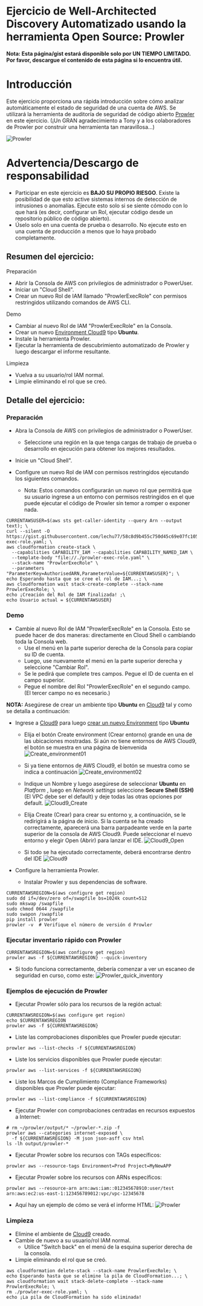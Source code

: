 # Ejercicio de Well-Architected Discovery Automatizado usando la herramienta Open Source: Prowler

**Nota: Esta página/gist estará disponible solo por UN TIEMPO LIMITADO. Por favor, descargue el contenido de esta página si lo encuentra útil.**

# Introducción
Este ejercicio proporciona una rápida introducción sobre cómo analizar automáticamente el estado de seguridad de una cuenta de AWS. Se utilizará la herramienta de auditoría de seguridad de código abierto [Prowler](https://duckduckgo.com) en este ejercicio. (¡Un GRAN agradecimiento a Tony y a los colaboradores de Prowler por construir una herramienta tan maravillosa...)

![Prowler](https://user-images.githubusercontent.com/3985464/113734260-7ba06900-96fb-11eb-82bc-d4f68a1e2710.png)

# Advertencia/Descargo de responsabilidad
- Participar en este ejercicio es **BAJO SU PROPIO RIESGO**. Existe la posibilidad de que esto active sistemas internos de detección de intrusiones o anomalías. Ejecute esto solo si se siente cómodo con lo que hará (es decir, configurar un Rol, ejecutar código desde un repositorio público de código abierto).
- Úselo solo en una cuenta de prueba o desarrollo. No ejecute esto en una cuenta de producción a menos que lo haya probado completamente.

## Resumen del ejercicio:

Preparación
- Abrir la Consola de AWS con privilegios de administrador o PowerUser.
- Iniciar un "Cloud Shell".
- Crear un nuevo Rol de IAM llamado "ProwlerExecRole" con permisos restringidos utilizando comandos de AWS CLI.

Demo
- Cambiar al nuevo Rol de IAM "ProwlerExecRole" en la Consola.
- Crear un nuevo [Environment Cloud9](https://docs.aws.amazon.com/es_es/cloud9/latest/user-guide/tutorial-create-environment.html) tipo **Ubuntu**.
- Instale la herramienta Prowler.
- Ejecutar la herramienta de descubrimiento automatizado de Prowler y luego descargar el informe resultante.

Limpieza
- Vuelva a su usuario/rol IAM normal.
- Limpie eliminando el rol que se creó.

## Detalle del ejercicio:

### Preparación
- Abra la Consola de AWS con privilegios de administrador o PowerUser.
  - Seleccione una región en la que tenga cargas de trabajo de prueba o desarrollo en ejecución para obtener los mejores resultados.

- Inicie un "Cloud Shell".
- Configure un nuevo Rol de IAM con permisos restringidos ejecutando los siguientes comandos.
  - Nota: Estos comandos configurarán un nuevo rol que permitirá que su usuario ingrese a un entorno con permisos restringidos en el que puede ejecutar el código de Prowler sin temor a romper o exponer nada.
```
CURRENTAWSUSER=$(aws sts get-caller-identity --query Arn --output text); \
curl --silent -O https://gist.githubusercontent.com/lechu77/58c8d9b455c750d45c69e07fc105b6b5/raw/8abf70f29513b932957f2e154f726d27757125b3/prowler-exec-role.yaml; \
aws cloudformation create-stack \
  --capabilities CAPABILITY_IAM --capabilities CAPABILITY_NAMED_IAM \
  --template-body "file://./prowler-exec-role.yaml" \
  --stack-name "ProwlerExecRole" \
  --parameters "ParameterKey=AuthorisedARN,ParameterValue=${CURRENTAWSUSER}"; \
echo Esperando hasta que se cree el rol de IAM...; \
aws cloudformation wait stack-create-complete --stack-name ProwlerExecRole; \
echo ¡Creación del Rol de IAM finalizada! ;\
echo Usuario actual = ${CURRENTAWSUSER}
```

### Demo
- Cambie al nuevo Rol de IAM "ProwlerExecRole" en la Consola. Esto se puede hacer de dos maneras: directamente en Cloud Shell o cambiando toda la Consola web.
  - Use el menú en la parte superior derecha de la Consola para copiar su ID de cuenta.
  - Luego, use nuevamente el menú en la parte superior derecha y seleccione "Cambiar Rol".
  - Se le pedirá que complete tres campos. Pegue el ID de cuenta en el campo superior.
  - Pegue el nombre del Rol "ProwlerExecRole" en el segundo campo. (El tercer campo no es necesario.)

**NOTA:** Asegúrese de crear un ambiente tipo **Ubuntu** en [Cloud9](https://aws.amazon.com/es/cloud9/) tal y como se detalla a continuación:

- Ingrese a [Cloud9](https://console.aws.amazon.com/cloud9control/home) para luego [crear un nuevo Environment](https://docs.aws.amazon.com/es_es/cloud9/latest/user-guide/tutorial-create-environment.html) tipo **Ubuntu**
	- Elija el botón Create environment (Crear entorno) grande en una de las ubicaciones mostradas. Si aún no tiene entornos de AWS Cloud9, el botón se muestra en una página de bienvenida
	![Create_environment01](https://docs.aws.amazon.com/es_es/cloud9/latest/user-guide/images/create_welcome_env_new_UX.png)
	
	- Si ya tiene entornos de AWS Cloud9, el botón se muestra como se indica a continuación
	![Create_environment02](https://docs.aws.amazon.com/es_es/cloud9/latest/user-guide/images/console_create_env_new_UX.png)

	- Indique un Nombre y luego asegúrese de seleccionar **Ubuntu** en *Platform* , luego en *Network settings* seleccione **Secure Shell (SSH)** (El VPC debe ser el default) y deje todas las otras opciones por default. 
	![Cloud9_Create](https://d2908q01vomqb2.cloudfront.net/fc074d501302eb2b93e2554793fcaf50b3bf7291/2023/01/19/Figure-3.-Create-an-AWS-Cloud9-environment.png)
	- Elija Create (Crear) para crear su entorno y, a continuación, se le redirigirá a la página de inicio. Si la cuenta se ha creado correctamente, aparecerá una barra parpadeante verde en la parte superior de la consola de AWS Cloud9. Puede seleccionar el nuevo entorno y elegir Open (Abrir) para lanzar el IDE.
	![Cloud9_Open](https://d2908q01vomqb2.cloudfront.net/887309d048beef83ad3eabf2a79a64a389ab1c9f/2023/07/14/image3.png)
	- Si todo se ha ejecutado correctamente, deberá encontrarse dentro del IDE
	![Cloud9](https://d2908q01vomqb2.cloudfront.net/22d200f8670dbdb3e253a90eee5098477c95c23d/2020/09/22/AWS-Cloud9-Network-Figure-4.jpg)


- Configure la herramienta Prowler.
  - Instalar Prowler y sus dependencias de software.
```
CURRENTAWSREGION=$(aws configure get region)
sudo dd if=/dev/zero of=/swapfile bs=1024k count=512
sudo mkswap /swapfile
sudo chmod 0644 /swapfile
sudo swapon /swapfile
pip install prowler
prowler -v  # Verifique el número de versión d Prowler
```
### Ejecutar inventario rápido con Prowler
```
CURRENTAWSREGION=$(aws configure get region)
prowler aws -f ${CURRENTAWSREGION} --quick-inventory
```
- Si todo funciona correctamente, debería comenzar a ver un escaneo de seguridad en curso, como este:
![Prowler_quick_inventory](https://raw.githubusercontent.com/prowler-cloud/prowler/master/docs/img/quick-inventory.jpg)

### Ejemplos de ejecución de Prowler
- Ejecutar Prowler sólo para los recursos de la región actual:
```
CURRENTAWSREGION=$(aws configure get region)
echo $CURRENTAWSREGION 
prowler aws -f ${CURRENTAWSREGION}
```
- Liste las comprobaciones disponibles que Prowler puede ejecutar:
```
prowler aws --list-checks -f ${CURRENTAWSREGION}
```
- Liste los servicios disponibles que Prowler puede ejecutar:
```	
prowler aws --list-services -f ${CURRENTAWSREGION}
```
- Liste los Marcos de Cumplimiento (Compliance Frameworks) disponibles que Prowler puede ejecutar:
```	
prowler aws --list-compliance -f ${CURRENTAWSREGION}
```

- Ejecutar Prowler con comprobaciones centradas en recursos expuestos a Internet:
```
# rm ~/prowler/output/* ~/prowler-*.zip -f
prowler aws --categories internet-exposed \
  -f ${CURRENTAWSREGION} -M json json-asff csv html
ls -lh output/prowler-*
```
- Ejecutar Prowler sobre los recursos con TAGs específicos:
```
prowler aws --resource-tags Environment=Prod Project=MyNewAPP
```
- Ejecutar Prowler sobre los recursos con ARNs específicos:
```
prowler aws --resource-arn arn:aws:iam::012345678910:user/test arn:aws:ec2:us-east-1:123456789012:vpc/vpc-12345678
```

- Aquí hay un ejemplo de cómo se verá el informe HTML:
![Prowler](https://user-images.githubusercontent.com/3985464/141443976-41d32cc2-533d-405a-92cb-affc3995d6ec.png)

### Limpieza
- Elimine el ambiente de [Cloud9](https://console.aws.amazon.com/cloud9control/home) creado.
- Cambie de nuevo a su usuario/rol IAM normal.
  - Utilice "Switch back" en el menú de la esquina superior derecha de la consola.
- Limpie eliminando el rol que se creó.
```
aws cloudformation delete-stack --stack-name ProwlerExecRole; \
echo Esperando hasta que se elimine la pila de CloudFormation...; \
aws cloudformation wait stack-delete-complete --stack-name ProwlerExecRole; \
rm ./prowler-exec-role.yaml; \
echo ¡La pila de CloudFormation ha sido eliminada!
``` 